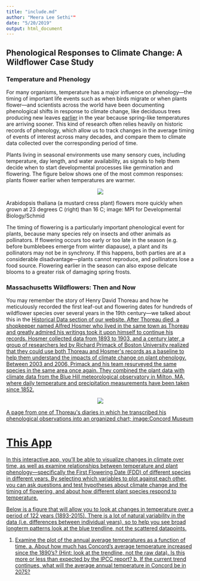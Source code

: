 ```yaml
---
title: "include.md"
author: "Meera Lee Sethi""
date: "5/20/2019"
output: html_document
---
```


## Phenological Responses to Climate Change: A Wildflower Case Study

### Temperature and Phenology 

For many organisms, temperature has a major influence on phenology—the timing of important life events such as when birds migrate or when plants flower—and scientists across the world have been documenting phenological shifts in response to climate change, like deciduous trees producing new leaves <a href="https://www.usanpn.org/files/LeafOutHighlightChange_Arnoldia_.pdf">earlier</a> in the year because spring-like temperatures are arriving sooner. This kind of research often relies heavily on historic records of phenology, which allow us to track changes in the average timing of events of interest across many decades, and compare them to climate data collected over the corresponding period of time.

Plants living in seasonal environments use many sensory cues, including temperature, day length, and water availability, as signals to help them decide when to start developmental processes like germination and flowering. The figure below shows one of the most common responses: plants flower earlier when temperatures are warmer. 

<p align="center">
<img src="https://www.mpg.de/11599040/original-1508156885.jpg?t=eyJ3aWR0aCI6MjgwMCwib2JqX2lkIjoxMTU5OTA0MH0=--64180751446f01137c080d30c0919018a65611e5">
</p>
<p align="center">
<figcaption>Arabidopsis thaliana (a mustard cress plant) flowers more quickly when grown at 23 degrees C (right) than 16 C; image: MPI for Developmental Biology/Schmid</figcaption>
</p>

The timing of flowering is a particularly important phenological event for plants, because many species rely on insects and other animals as pollinators. If flowering occurs too early or too late in the season (e.g. before bumblebees emerge from winter diapause), a plant and its pollinators may not be in synchrony. If this happens, both parties are at a considerable disadvantage—plants cannot reproduce, and pollinators lose a food source. Flowering earlier in the season can also expose delicate blooms to a greater risk of damaging spring frosts.

### Massachusetts Wildflowers: Then and Now

You may remember the story of Henry David Thoreau and how he meticulously recorded the first leaf-out and flowering dates for hundreds of wildflower species over several years in the 19th century—we talked about this in the <a href="https://trench-ed.github.io/#Historical-Data" target="_blank">Historical Data section of our website. After Thoreau died, a shopkeeper named Alfred Hosmer who lived in the same town as Thoreau and greatly admired his writings took it upon himself to continue his records. Hosmer collected data from 1893 to 1903, and a century later, a group of researchers led by Richard Primack of Boston University realized that they could use both Thoreau and Hosmer's records as a baseline to help them understand the impacts of climate change on plant phenology. Between 2003 and 2006, Primack and his team resurveyed the same species in the same area once again. They combined the plant data with climate data from the Blue Hill meteorological observatory in Milton, MA, where daily temperature and precipitation measurements have been taken since 1852. 

<p align="center">
<img src="https://concordmuseum.org/wp-content/uploads/2018/03/Phenology_Chart-lrg2.jpg">
</p>
<p align="center">
<figcaption>A page from one of Thoreau's diaries in which he transcribed his phenological observations into an organized chart; image:Concord Museum</figcaption>
</p>

# This App

In this interactive app, you’ll be able to visualize changes in climate over time, as well as examine relationships between temperature and plant phenology—specifically the First Flowering Date (FDD) of different species in different years. By selecting which variables to plot against each other, you can ask questions and test hypotheses about climate change and the timing of flowering, and about how different plant species respond to temperature.

Below is a figure that will allow you to look at changes in temperature over a period of 122 years (1893-2015). There is a lot of natural variability in the data (i.e. differences between individual years), so to help you see broad longterm patterns look at the blue trendline, not the scattered datapoints. 

1. Examine the plot of the annual average temperatures as a function of time.
a.	About how much has Concord’s average temperature increased since the 1890’s? (Hint: look at the trendline, not the raw data). Is this more or less than expected by the IPCC report? 
b.	If the current trend continues, what will the average annual temperature in Concord be in 2075? 
